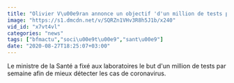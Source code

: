 ```yaml
---
title: "Olivier V\u00e9ran annonce un objectif 'd'un million de tests par semaine' pour les laboratoires"
image: "https://s1.dmcdn.net/v/SQRZn1VHv3R8h5J1b/x240"
vid_id: "x7vt4vl"
categories: "news"
tags: ["bfmactu","soci\u00e9t\u00e9","sant\u00e9"]
date: "2020-08-27T18:25:07+03:00"
---
```

Le ministre de la Santé a fixé aux laboratoires le but d'un million de tests par semaine afin de mieux détecter les cas de coronavirus. 
